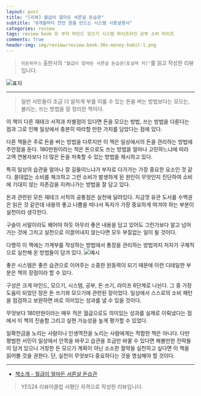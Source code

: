 ```yaml
---  
layout: post  
title: "[리뷰] 월급이 얼마든 서른살 돈습관"  
subtitle: "6개월마다 천만 원을 만드는 시스템 사용설명서"  
categories: review  
tags: review book 돈 부자 마인드 모으기 시스템 파이프라인 공부 소비 라이프   
comments: true  
header-img: img/review/review-book-30s-money-habit-1.png
---  
```

  
> `이든하우스` 출판사의 `"월급이 얼마든 서른살 돈습관(토실댁 저)"`를 읽고 작성한 리뷰입니다.  

![표지](https://telegeam.github.io/assets/img/review/review-book-30s-money-habit-1.png)  

---

> 일반 서민들이 조금 더 알차게 부를 이룰 수 있는 돈을 버는 방법보다는 모으는, 불리는, 쓰는 방법을 잘 정리한 책이다.

이 책이 다른 재테크 서적과 차별점이 있다면 돈을 모으는 방법, 쓰는 방법을 다룬다는 점과 그로 인해 일상에서 충분히 따라할 만한 가치를 담았다는 점에 있다.

다른 책들은 주로 돈을 버는 방법을 다루지만 이 책은 일상에서의 돈을 관리하는 방법에 주안점을 둔다. 180만원이라는 적은 돈으로도 쓰는 방법을 얼마나 고민하느냐에 따라 고액 연봉자보다 더 많은 돈을 저축할 수 있는 방법을 제시하고 있다. 

특히 일상의 습관을 얼마나 잘 길들이느냐가 부자로 다가가는 가장 중요한 요소인 것 같다. 쓸데없는 소비를 체크하고 그런 소비가 발생하게 된 원인이 무엇인지 진단하여 소비에 기대지 않는 자존감을 지켜나가는 방법을 잘 담고 있다. 

돈과 관련된 모든 재테크 서적의 공통점은 실천에 달려있다. 지금껏 유관 도서를 수백권은 읽은 것 같은데 내용의 좋고 나쁨을 떠나서 독자가 가장 중요하게 여겨야 하는 부분이 실천이라 생각한다. 

구슬이 서말이라도 꿰어야 하듯 아무리 좋은 내용을 담고 있어도 그런가보다 알고 넘어가는 것에 그치고 실천으로 이끌어내지 않는다면 모두 부질없는 일이 될 것이다.

다행히 이 책에는 가계부를 작성하는 방법에서 통장을 관리하는 방법까지 저자가 구체적으로 실천해 온 방법들이 담겨 있다. 
![예시](https://telegeam.github.io/assets/img/review/review-book-30s-money-habit-2.png)  

좋은 시스템은 좋은 습관으로 이어주는 소중한 원동력이 되기 때문에 이런 디테일한 부분은 책의 장점이라 할 수 있다. 

구성은 크게 마인드, 모으기, 시스템, 공부, 돈 쓰기, 라이프 6단계로 나뉜다. 그 중 가장 도움이 되었던 장은 돈 쓰기와 모으기에 관련된 장이었다. 일상에서 스스로의 소비 패턴을 점검하고 보완하면 바로 의미있는 성과를 낼 수 있을 것이다. 

무엇보다 180만원이라는 매우 적은 월급으로도 의미있는 성과를 실제로 이뤄냈다는 점에서 이 책의 진솔함 그리고 실현 가능성을 높게 평가할 수 있었다. 

일확천금을 노리는 사람이나 인생역전을 노리는 사람에게는 적합한 책은 아니다. 다만 평범한 서민이 일상에서 안목을 바꾸고 습관을 조금만 바꿀 수 있다면 해볼만한 전략들이 담겨 있으니 거창한 돈 모으기 계획이 아닌 소소한 절약을 실천하고 싶다면 이 책을 읽어볼 것을 권한다. 단, 실천이 무엇보다 중요하다는 것을 명심해야 할 것이다.

---

* [책소개 - 월급이 얼마든 서른살 돈습관](http://www.yes24.com/Product/Goods/108805435)

> YES24 리뷰어클럽 서평단 자격으로 작성한 리뷰입니다.
